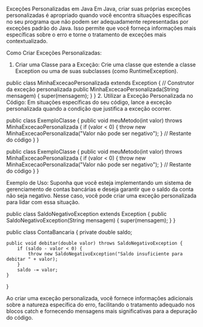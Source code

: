 Exceções Personalizadas em Java
Em Java, criar suas próprias exceções personalizadas é apropriado quando você encontra situações específicas no seu programa que não podem ser adequadamente representadas por exceções padrão do Java. Isso permite que você forneça informações mais específicas sobre o erro e torne o tratamento de exceções mais contextualizado.

Como Criar Exceções Personalizadas:

1. Criar uma Classe para a Exceção:
Crie uma classe que estende a classe Exception ou uma de suas subclasses (como RuntimeException).

public class MinhaExcecaoPersonalizada extends Exception {
    // Construtor da exceção personalizada
    public MinhaExcecaoPersonalizada(String mensagem) {
        super(mensagem);
    }
}
2. Utilizar a Exceção Personalizada no Código:
Em situações específicas do seu código, lance a exceção personalizada quando a condição que justifica a exceção ocorrer.

public class ExemploClasse {
    public void meuMetodo(int valor) throws MinhaExcecaoPersonalizada {
        if (valor < 0) {
            throw new MinhaExcecaoPersonalizada("Valor não pode ser negativo");
        }
        // Restante do código
    }
}

public class ExemploClasse {
    public void meuMetodo(int valor) throws MinhaExcecaoPersonalizada {
        if (valor < 0) {
            throw new MinhaExcecaoPersonalizada("Valor não pode ser negativo");
        }
        // Restante do código
    }
}

Exemplo de Uso:
Suponha que você esteja implementando um sistema de gerenciamento de contas bancárias e deseja garantir que o saldo da conta não seja negativo. Nesse caso, você pode criar uma exceção personalizada para lidar com essa situação.

public class SaldoNegativoException extends Exception {
    public SaldoNegativoException(String mensagem) {
        super(mensagem);
    }
}

public class ContaBancaria {
    private double saldo;

    public void debitar(double valor) throws SaldoNegativoException {
        if (saldo - valor < 0) {
            throw new SaldoNegativoException("Saldo insuficiente para debitar " + valor);
        }
        saldo -= valor;
    }
}

Ao criar uma exceção personalizada, você fornece informações adicionais sobre a natureza específica do erro, facilitando o tratamento adequado nos blocos catch e fornecendo mensagens mais significativas para a depuração do código.